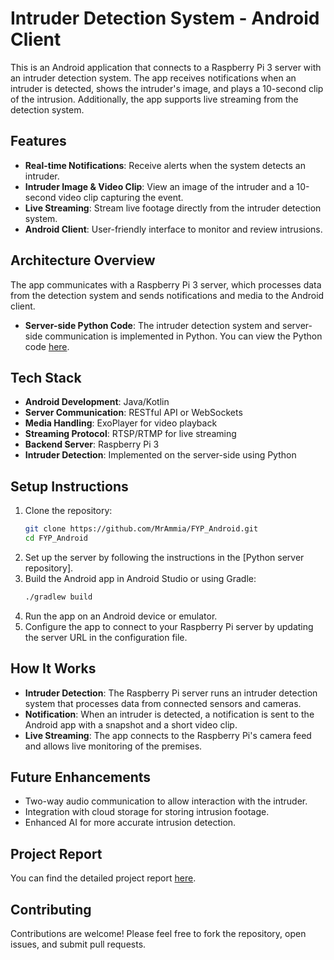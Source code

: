 # Intruder Detection System - Android Client

This is an Android application that connects to a Raspberry Pi 3 server with an intruder detection system. The app receives notifications when an intruder is detected, shows the intruder's image, and plays a 10-second clip of the intrusion. Additionally, the app supports live streaming from the detection system.

## Features

- **Real-time Notifications**: Receive alerts when the system detects an intruder.
- **Intruder Image & Video Clip**: View an image of the intruder and a 10-second video clip capturing the event.
- **Live Streaming**: Stream live footage directly from the intruder detection system.
- **Android Client**: User-friendly interface to monitor and review intrusions.

## Architecture Overview

The app communicates with a Raspberry Pi 3 server, which processes data from the detection system and sends notifications and media to the Android client.

- **Server-side Python Code**: The intruder detection system and server-side communication is implemented in Python. You can view the Python code [here](https://github.com/MrAmmia/FYP_Python).

## Tech Stack

- **Android Development**: Java/Kotlin
- **Server Communication**: RESTful API or WebSockets
- **Media Handling**: ExoPlayer for video playback
- **Streaming Protocol**: RTSP/RTMP for live streaming
- **Backend Server**: Raspberry Pi 3
- **Intruder Detection**: Implemented on the server-side using Python

## Setup Instructions

1. Clone the repository:
   ```bash
   git clone https://github.com/MrAmmia/FYP_Android.git
   cd FYP_Android

2. Set up the server by following the instructions in the [Python server repository].
3. Build the Android app in Android Studio or using Gradle:
   ```bash
   ./gradlew build
4. Run the app on an Android device or emulator.
5. Configure the app to connect to your Raspberry Pi server by updating the server URL in the configuration file.

## How It Works

  - **Intruder Detection**: The Raspberry Pi server runs an intruder detection system that processes data from connected sensors and cameras.
  - **Notification**:  When an intruder is detected, a notification is sent to the Android app with a snapshot and a short video clip.
  - **Live Streaming**: The app connects to the Raspberry Pi's camera feed and allows live monitoring of the premises.

## Future Enhancements

   - Two-way audio communication to allow interaction with the intruder.
   - Integration with cloud storage for storing intrusion footage.
   - Enhanced AI for more accurate intrusion detection.

## Project Report
   You can find the detailed project report [here](https://drive.google.com/file/d/1IwOLd_-q2-xBeFQMKTZ0ImCQV4o5IB-F/view?usp=drive_link).

## Contributing
  Contributions are welcome! Please feel free to fork the repository, open issues, and submit pull requests.
